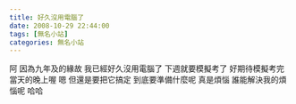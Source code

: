 ```yaml
---
title: 好久沒用電腦了
date: 2008-10-29 22:44:00
tags: [無名小站]
categories: 無名小站
---
```


阿
因為九年及的緣故
我已經好久沒用電腦了
下週就要模擬考了
好期待模擬考完當天的晚上喔
嗯
但還是要把它搞定
到底要準備什麼呢
真是煩惱
誰能解決我的煩惱呢
哈哈